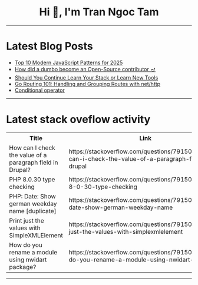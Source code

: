 <h1 align="center">Hi 👋, I'm Tran Ngoc Tam</h1>

---

# Latest Blog Posts 
<!-- BLOG-POST-LIST:START -->
- [Top 10 Modern JavaScript Patterns for 2025](https://dev.to/balrajola/top-10-modern-javascript-patterns-for-2025-1hle)
- [How did a dumbo become an Open-Source contributor 🪔](https://dev.to/rohan_sharma/how-did-a-dumbo-become-an-open-source-contributor-333c)
- [Should You Continue Learn Your Stack or Learn New Tools](https://dev.to/jenueldev/should-you-continue-learn-your-stack-or-learn-new-tools-5e9f)
- [Go Routing 101: Handling and Grouping Routes with net/http](https://dev.to/kengowada/go-routing-101-handling-and-grouping-routes-with-nethttp-4k0e)
- [Conditional operator](https://dev.to/munisa_kuranbekova_078e1e/conditional-operator-1lfd)
<!-- BLOG-POST-LIST:END -->

---

# Latest stack oveflow activity
<table>
  <tr><th>Title</th><th>Link</th></tr>
  <!-- STACKOVERFLOW:START --><tr><td>How can I check the value of a paragraph field in Drupal?</td><td>https://stackoverflow.com/questions/79150826/how-can-i-check-the-value-of-a-paragraph-field-in-drupal</td></tr><tr><td>PHP 8.0.30 type checking</td><td>https://stackoverflow.com/questions/79150561/php-8-0-30-type-checking</td></tr><tr><td>PHP: Date: Show german weekday name [duplicate]</td><td>https://stackoverflow.com/questions/79150558/php-date-show-german-weekday-name</td></tr><tr><td>Print just the values with SimpleXMLElement</td><td>https://stackoverflow.com/questions/79150183/print-just-the-values-with-simplexmlelement</td></tr><tr><td>How do you rename a module using nwidart package?</td><td>https://stackoverflow.com/questions/79150161/how-do-you-rename-a-module-using-nwidart-package</td></tr><!-- STACKOVERFLOW:END -->
</table>

---



